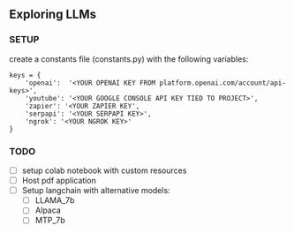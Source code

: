 ## Exploring LLMs


### SETUP
create a constants file (constants.py) with the following variables:
```
keys = {
    'openai':  '<YOUR OPENAI KEY FROM platform.openai.com/account/api-keys>',
    'youtube': '<YOUR GOOGLE CONSOLE API KEY TIED TO PROJECT>',
    'zapier': '<YOUR ZAPIER KEY',
    'serpapi': '<YOUR SERPAPI KEY>',
    'ngrok': '<YOUR NGROK KEY>'
}
```


### TODO
- [ ] setup colab notebook with custom resources
- [ ] Host pdf application 
- [ ] Setup langchain with alternative models: 
  - [ ] LLAMA_7b
  - [ ] Alpaca
  - [ ] MTP_7b
